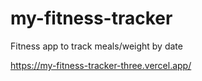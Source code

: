  # my-fitness-tracker
Fitness app to track meals/weight by date

https://my-fitness-tracker-three.vercel.app/

